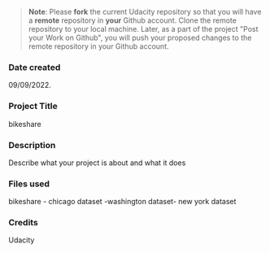 >**Note**: Please **fork** the current Udacity repository so that you will have a **remote** repository in **your** Github account. Clone the remote repository to your local machine. Later, as a part of the project "Post your Work on Github", you will push your proposed changes to the remote repository in your Github account.

### Date created
09/09/2022.

### Project Title
bikeshare

### Description
Describe what your project is about and what it does

### Files used
bikeshare - chicago dataset -washington dataset- new york dataset

### Credits
Udacity

